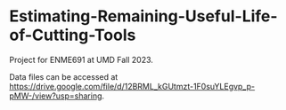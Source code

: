 # Estimating-Remaining-Useful-Life-of-Cutting-Tools

Project for ENME691 at UMD Fall 2023.

Data files can be accessed at https://drive.google.com/file/d/12BRML_kGUtmzt-1F0suYLEgvp_p-pMW-/view?usp=sharing.
